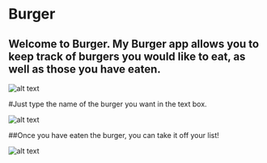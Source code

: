 # Burger

## Welcome to Burger. My Burger app allows you to keep track of burgers you would like to eat, as well as those you have eaten.

![alt text](/assets/img/startBurger.png)

#Just type the name of the burger you want in the text box.

![alt text](/assets/img/addBurger.png)

##Once you have eaten the burger, you can take it off your list!

![alt text](/assets/img/eatBurger.png)

